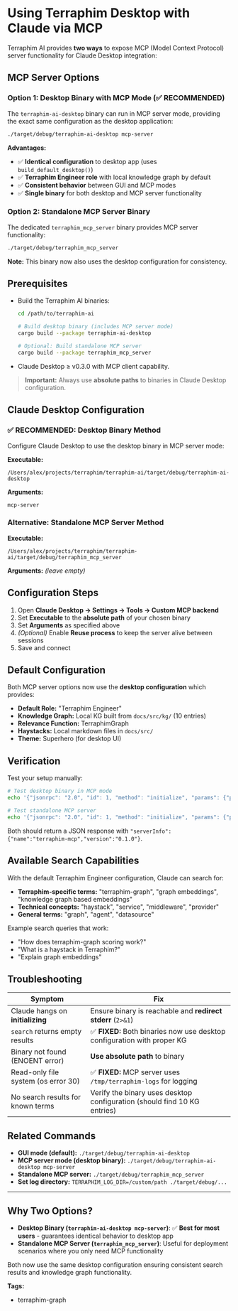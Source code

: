 # Using Terraphim Desktop with Claude via MCP

Terraphim AI provides **two ways** to expose MCP (Model Context Protocol) server functionality for Claude Desktop integration:

## MCP Server Options

### Option 1: Desktop Binary with MCP Mode (✅ **RECOMMENDED**)

The `terraphim-ai-desktop` binary can run in MCP server mode, providing the exact same configuration as the desktop application:

```bash
./target/debug/terraphim-ai-desktop mcp-server
```

**Advantages:**
- ✅ **Identical configuration** to desktop app (uses `build_default_desktop()`)
- ✅ **Terraphim Engineer role** with local knowledge graph by default
- ✅ **Consistent behavior** between GUI and MCP modes
- ✅ **Single binary** for both desktop and MCP server functionality

### Option 2: Standalone MCP Server Binary

The dedicated `terraphim_mcp_server` binary provides MCP server functionality:

```bash
./target/debug/terraphim_mcp_server
```

**Note:** This binary now also uses the desktop configuration for consistency.

## Prerequisites

* Build the Terraphim AI binaries:
  ```bash
  cd /path/to/terraphim-ai

  # Build desktop binary (includes MCP server mode)
  cargo build --package terraphim-ai-desktop

  # Optional: Build standalone MCP server
  cargo build --package terraphim_mcp_server
  ```

* Claude Desktop ≥ v0.3.0 with MCP client capability.

> **Important:** Always use **absolute paths** to binaries in Claude Desktop configuration.

## Claude Desktop Configuration

### ✅ **RECOMMENDED: Desktop Binary Method**

Configure Claude Desktop to use the desktop binary in MCP server mode:

**Executable:**
```
/Users/alex/projects/terraphim/terraphim-ai/target/debug/terraphim-ai-desktop
```

**Arguments:**
```
mcp-server
```

### Alternative: Standalone MCP Server Method

**Executable:**
```
/Users/alex/projects/terraphim/terraphim-ai/target/debug/terraphim_mcp_server
```

**Arguments:** *(leave empty)*

## Configuration Steps

1. Open **Claude Desktop → Settings → Tools → Custom MCP backend**
2. Set **Executable** to the **absolute path** of your chosen binary
3. Set **Arguments** as specified above
4. *(Optional)* Enable **Reuse process** to keep the server alive between sessions
5. Save and connect

## Default Configuration

Both MCP server options now use the **desktop configuration** which provides:

- **Default Role:** "Terraphim Engineer"
- **Knowledge Graph:** Local KG built from `docs/src/kg/` (10 entries)
- **Relevance Function:** TerraphimGraph
- **Haystacks:** Local markdown files in `docs/src/`
- **Theme:** Superhero (for desktop UI)

## Verification

Test your setup manually:

```bash
# Test desktop binary in MCP mode
echo '{"jsonrpc": "2.0", "id": 1, "method": "initialize", "params": {"protocolVersion": "2024-11-05", "capabilities": {}, "clientInfo": {"name": "test", "version": "1.0.0"}}}' | ./target/debug/terraphim-ai-desktop mcp-server 2>/dev/null

# Test standalone MCP server
echo '{"jsonrpc": "2.0", "id": 1, "method": "initialize", "params": {"protocolVersion": "2024-11-05", "capabilities": {}, "clientInfo": {"name": "test", "version": "1.0.0"}}}' | ./target/debug/terraphim_mcp_server 2>/dev/null
```

Both should return a JSON response with `"serverInfo":{"name":"terraphim-mcp","version":"0.1.0"}`.

## Available Search Capabilities

With the default Terraphim Engineer configuration, Claude can search for:

- **Terraphim-specific terms:** "terraphim-graph", "graph embeddings", "knowledge graph based embeddings"
- **Technical concepts:** "haystack", "service", "middleware", "provider"
- **General terms:** "graph", "agent", "datasource"

Example search queries that work:
- "How does terraphim-graph scoring work?"
- "What is a haystack in Terraphim?"
- "Explain graph embeddings"

## Troubleshooting

| Symptom | Fix |
|---------|-----|
| Claude hangs on **initializing** | Ensure binary is reachable and **redirect stderr** (`2>&1`) |
| `search` returns empty results | ✅ **FIXED:** Both binaries now use desktop configuration with proper KG |
| Binary not found (ENOENT error) | **Use absolute path** to binary |
| Read-only file system (os error 30) | ✅ **FIXED:** MCP server uses `/tmp/terraphim-logs` for logging |
| No search results for known terms | Verify the binary uses desktop configuration (should find 10 KG entries) |

## Related Commands

* **GUI mode (default):** `./target/debug/terraphim-ai-desktop`
* **MCP server mode (desktop binary):** `./target/debug/terraphim-ai-desktop mcp-server`
* **Standalone MCP server:** `./target/debug/terraphim_mcp_server`
* **Set log directory:** `TERRAPHIM_LOG_DIR=/custom/path ./target/debug/...`

---

## Why Two Options?

- **Desktop Binary (`terraphim-ai-desktop mcp-server`)**: ✅ **Best for most users** - guarantees identical behavior to desktop app
- **Standalone MCP Server (`terraphim_mcp_server`)**: Useful for deployment scenarios where you only need MCP functionality

Both now use the same desktop configuration ensuring consistent search results and knowledge graph functionality.

**Tags:**

- terraphim-graph

